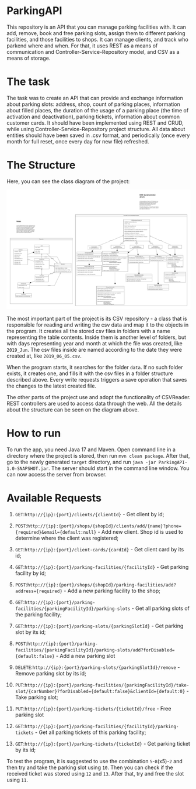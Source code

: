 # ParkingAPI
 
This repository is an API that you can manage parking facilities with. It can add, remove, book and free parking slots, assign them to different parking facilities, and those facilities to shops. It can manage clients, and track who parkend where and when. For that, it uses REST as a means of communication and Controller-Service-Repository model, and CSV as a means of storage.

# The task

The task was to create an API that can provide and exchange information about parking slots: address, shop, count of parking places, information about filled places, the duration of the usage of a parking place (the time of activation and deactivation), parking tickets, information about common customer cards. It should have been implemented using REST and CRUD, while using Controller-Service-Repository project structure. All data about entities should have been saved in .csv format, and periodically (once every month for full reset, once every day for new file) refreshed.

# The Structure

Here, you can see the class diagram of the project:

![Class diagram](docs/ClassDiagram.png)

The most important part of the project is its CSV repository - a class that is responsible for reading and writing the csv data and map it to the objects in the program. It creates all the stored csv files in folders with a name representing the table contents. Inside them is another level of folders, but with days representing year and month at which the file was created, like `2019_Jun`. The csv files inside are named according to the date they were created at, like `2019_06_05.csv`.

When the program starts, it searches for the folder `data`. If no such folder exists, it creates one, and fills it with the csv files in a folder structure described above. Every write requests triggers a save operation that saves the changes to the latest created file.

The other parts of the project use and adopt the functionality of CSVReader. REST controllers are used to access data through the web. All the details about the structure can be seen on the diagram above.

# How to run

To run the app, you need Java 17 and Maven. Open command line in a directory where the project is stored, then run `mvn clean package`. After that, go to the newly generated `target` directory, and run `java -jar ParkingAPI-1.0-SNAPSHOT.jar`. The server should start in the command line window. You can now access the server from browser.

# Available Requests

1. `GET`:`http://{ip}:{port}/clients/{clientId}` - Get client by id;
2. `POST`:`http://{ip}:{port}/shops/{shopId}/clients/add/{name}?phone={required}&email={default:null}` - Add new client. Shop id is used to determine where the client was registered;


3. `GET`:`http://{ip}:{port}/client-cards/{cardId}` - Get client card by its id;


4. `GET`:`http://{ip}:{port}/parking-facilities/{facilityId}` - Get parking facility by id;
5. `POST`:`http://{ip}:{port}/shops/{shopId}/parking-facilities/add?address={required}` - Add a new parking facility to the shop;


6. `GET`:`http://{ip}:{port}/parking-facilities/{parkingFacilityId}/parking-slots` - Get all parking slots of the parking facility;
7. `GET`:`http://{ip}:{port}/parking-slots/{parkingSlotId}` - Get parking slot by its id;
8. `POST`:`http://{ip}:{port}/parking-facilities/{parkingFacilityId}/parking-slots/add?forDisabled={default:false}` - Add a new parking slot
9. `DELETE`:`http://{ip}:{port}/parking-slots/{parkingSlotId}/remove` -  Remove parking slot by its id;
10. `PUT`:`http://{ip}:{port}/parking-facilities/{parkingFacilityId}/take-slot/{carNumber}?forDisabled={default:false}&clientId={default:0}` -  Take parking slot;
11. `PUT`:`http://{ip}:{port}/parking-tickets/{ticketId}/free` -  Free parking slot


12. `GET`:`http://{ip}:{port}/parking-facilities/{facilityId}/parking-tickets` - Get all parking tickets of this parking facility;
13. `GET`:`http://{ip}:{port}/parking-tickets/{ticketId}` -  Get parking ticket by its id;

To test the program, it is suggested to use the combination `5`-`8`(x5)-`2` and then try and take the parking slot using `10`. Then you can check if the received ticket was stored using `12` and `13`. After that, try and free the slot using `11`.
